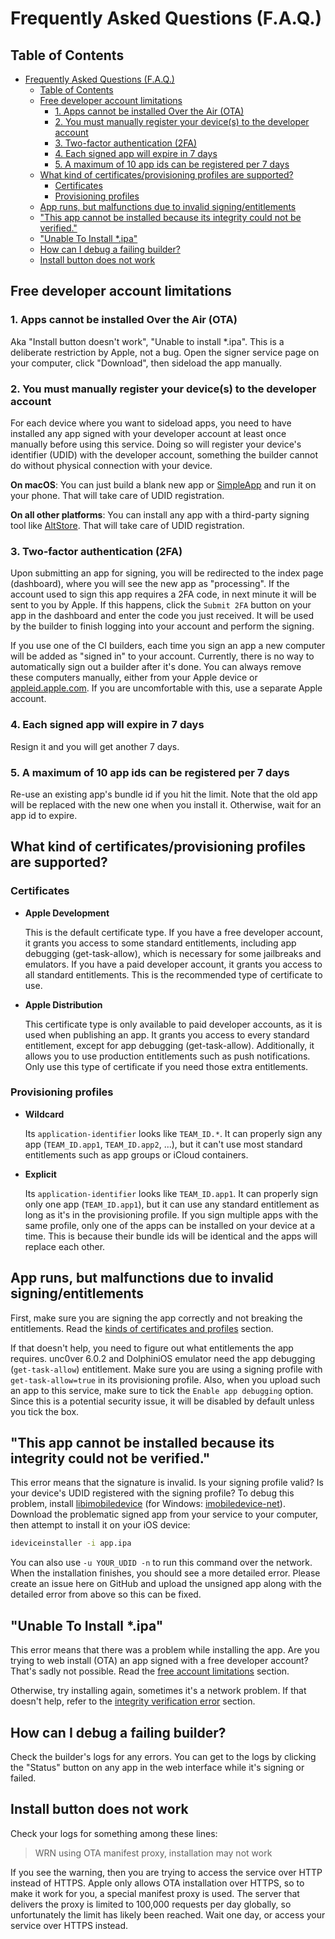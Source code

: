 # Frequently Asked Questions (F.A.Q.)

## Table of Contents

- [Frequently Asked Questions (F.A.Q.)](#frequently-asked-questions-faq)
  - [Table of Contents](#table-of-contents)
  - [Free developer account limitations](#free-developer-account-limitations)
    - [1. Apps cannot be installed Over the Air (OTA)](#1-apps-cannot-be-installed-over-the-air-ota)
    - [2. You must manually register your device(s) to the developer account](#2-you-must-manually-register-your-devices-to-the-developer-account)
    - [3. Two-factor authentication (2FA)](#3-two-factor-authentication-2fa)
    - [4. Each signed app will expire in 7 days](#4-each-signed-app-will-expire-in-7-days)
    - [5. A maximum of 10 app ids can be registered per 7 days](#5-a-maximum-of-10-app-ids-can-be-registered-per-7-days)
  - [What kind of certificates/provisioning profiles are supported?](#what-kind-of-certificatesprovisioning-profiles-are-supported)
    - [Certificates](#certificates)
    - [Provisioning profiles](#provisioning-profiles)
  - [App runs, but malfunctions due to invalid signing/entitlements](#app-runs-but-malfunctions-due-to-invalid-signingentitlements)
  - ["This app cannot be installed because its integrity could not be verified."](#this-app-cannot-be-installed-because-its-integrity-could-not-be-verified)
  - ["Unable To Install \*.ipa"](#unable-to-install-ipa)
  - [How can I debug a failing builder?](#how-can-i-debug-a-failing-builder)
  - [Install button does not work](#install-button-does-not-work)

## Free developer account limitations

### 1. Apps cannot be installed Over the Air (OTA)

Aka "Install button doesn't work", "Unable to install \*.ipa". This is a deliberate restriction by Apple, not a bug. Open the signer service page on your computer, click "Download", then sideload the app manually.

### 2. You must manually register your device(s) to the developer account

For each device where you want to sideload apps, you need to have installed any app signed with your developer account at least once manually before using this service. Doing so will register your device's identifier (UDID) with the developer account, something the builder cannot do without physical connection with your device.

**On macOS**: You can just build a blank new app or [SimpleApp](https://github.com/SignTools/SignTools-CI/tree/master/SimpleApp) and run it on your phone. That will take care of UDID registration.

**On all other platforms**: You can install any app with a third-party signing tool like [AltStore](https://altstore.io/). That will take care of UDID registration.

### 3. Two-factor authentication (2FA)

Upon submitting an app for signing, you will be redirected to the index page (dashboard), where you will see the new app as "processing". If the account used to sign this app requires a 2FA code, in next minute it will be sent to you by Apple. If this happens, click the `Submit 2FA` button on your app in the dashboard and enter the code you just received. It will be used by the builder to finish logging into your account and perform the signing.

If you use one of the CI builders, each time you sign an app a new computer will be added as "signed in" to your account. Currently, there is no way to automatically sign out a builder after it's done. You can always remove these computers manually, either from your Apple device or [appleid.apple.com](https://appleid.apple.com/). If you are uncomfortable with this, use a separate Apple account.

### 4. Each signed app will expire in 7 days

Resign it and you will get another 7 days.

### 5. A maximum of 10 app ids can be registered per 7 days

Re-use an existing app's bundle id if you hit the limit. Note that the old app will be replaced with the new one when you install it. Otherwise, wait for an app id to expire.

## What kind of certificates/provisioning profiles are supported?

### Certificates

- **Apple Development**

  This is the default certificate type. If you have a free developer account, it grants you access to some standard entitlements, including app debugging (get-task-allow), which is necessary for some jailbreaks and emulators. If you have a paid developer account, it grants you access to all standard entitlements. This is the recommended type of certificate to use.

- **Apple Distribution**

  This certificate type is only available to paid developer accounts, as it is used when publishing an app. It grants you access to every standard entitlement, except for app debugging (get-task-allow). Additionally, it allows you to use production entitlements such as push notifications. Only use this type of certificate if you need those extra entitlements.

### Provisioning profiles

- **Wildcard**

  Its `application-identifier` looks like `TEAM_ID.*`. It can properly sign any app (`TEAM_ID.app1`, `TEAM_ID.app2`, ...), but it can't use most standard entitlements such as app groups or iCloud containers.

- **Explicit**

  Its `application-identifier` looks like `TEAM_ID.app1`. It can properly sign only one app (`TEAM_ID.app1`), but it can use any standard entitlement as long as it's in the provisioning profile. If you sign multiple apps with the same profile, only one of the apps can be installed on your device at a time. This is because their bundle ids will be identical and the apps will replace each other.

## App runs, but malfunctions due to invalid signing/entitlements

First, make sure you are signing the app correctly and not breaking the entitlements. Read the [kinds of certificates and profiles](#what-kind-of-certificatesprovisioning-profiles-are-supported) section.

If that doesn't help, you need to figure out what entitlements the app requires. unc0ver 6.0.2 and DolphiniOS emulator need the app debugging (`get-task-allow`) entitlement. Make sure you are using a signing profile with `get-task-allow=true` in its provisioning profile. Also, when you upload such an app to this service, make sure to tick the `Enable app debugging` option. Since this is a potential security issue, it will be disabled by default unless you tick the box.

## "This app cannot be installed because its integrity could not be verified."

This error means that the signature is invalid. Is your signing profile valid? Is your device's UDID registered with the signing profile? To debug this problem, install [libimobiledevice](https://libimobiledevice.org/) (for Windows: [imobiledevice-net](https://github.com/libimobiledevice-win32/imobiledevice-net)). Download the problematic signed app from your service to your computer, then attempt to install it on your iOS device:

```bash
ideviceinstaller -i app.ipa
```

You can also use `-u YOUR_UDID -n` to run this command over the network. When the installation finishes, you should see a more detailed error. Please create an issue here on GitHub and upload the unsigned app along with the detailed error from above so this can be fixed.

## "Unable To Install \*.ipa"

This error means that there was a problem while installing the app. Are you trying to web install (OTA) an app signed with a free developer account? That's sadly not possible. Read the [free account limitations](#free-developer-account-limitations) section.

Otherwise, try installing again, sometimes it's a network problem. If that doesn't help, refer to the [integrity verification error](#this-app-cannot-be-installed-because-its-integrity-could-not-be-verified) section.

## How can I debug a failing builder?

Check the builder's logs for any errors. You can get to the logs by clicking the "Status" button on any app in the web interface while it's signing or failed.

## Install button does not work

Check your logs for something among these lines:

> WRN using OTA manifest proxy, installation may not work

If you see the warning, then you are trying to access the service over HTTP instead of HTTPS. Apple only allows OTA installation over HTTPS, so to make it work for you, a special manifest proxy is used. The server that delivers the proxy is limited to 100,000 requests per day globally, so unfortunately the limit has likely been reached. Wait one day, or access your service over HTTPS instead.
